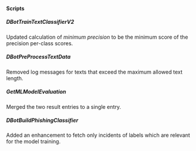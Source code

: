 
#### Scripts
##### DBotTrainTextClassifierV2
Updated calculation of *minimum precision* to be the minimum score of the precision per-class scores.
##### DBotPreProcessTextData
Removed log messages for texts that exceed the maximum allowed text length.
##### GetMLModelEvaluation
Merged the two result entries to a single entry.
##### DBotBuildPhishingClassifier
Added an enhancement to fetch only incidents of labels which are relevant for the model training.